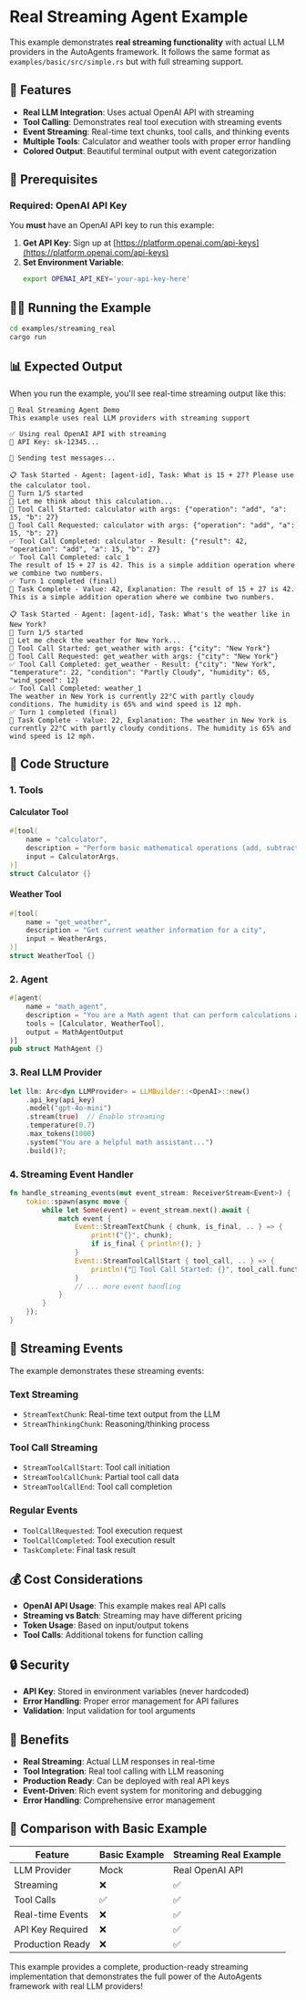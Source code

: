 # Real Streaming Agent Example

This example demonstrates **real streaming functionality** with actual LLM providers in the AutoAgents framework. It follows the same format as `examples/basic/src/simple.rs` but with full streaming support.

## 🚀 Features

- **Real LLM Integration**: Uses actual OpenAI API with streaming
- **Tool Calling**: Demonstrates real tool execution with streaming events
- **Event Streaming**: Real-time text chunks, tool calls, and thinking events
- **Multiple Tools**: Calculator and weather tools with proper error handling
- **Colored Output**: Beautiful terminal output with event categorization

## 🔑 Prerequisites

### **Required: OpenAI API Key**

You **must** have an OpenAI API key to run this example:

1. **Get API Key**: Sign up at [https://platform.openai.com/api-keys](https://platform.openai.com/api-keys)
2. **Set Environment Variable**:
   ```bash
   export OPENAI_API_KEY='your-api-key-here'
   ```

## 🏃‍♂️ Running the Example

```bash
cd examples/streaming_real
cargo run
```

## 📊 Expected Output

When you run the example, you'll see real-time streaming output like this:

```
🚀 Real Streaming Agent Demo
This example uses real LLM providers with streaming support

✅ Using real OpenAI API with streaming
🔐 API Key: sk-12345...

📝 Sending test messages...

📋 Task Started - Agent: [agent-id], Task: What is 15 + 27? Please use the calculator tool.
🔄 Turn 1/5 started
🧠 Let me think about this calculation...
🔧 Tool Call Started: calculator with args: {"operation": "add", "a": 15, "b": 27}
🔧 Tool Call Requested: calculator with args: {"operation": "add", "a": 15, "b": 27}
✅ Tool Call Completed: calculator - Result: {"result": 42, "operation": "add", "a": 15, "b": 27}
✅ Tool Call Completed: calc_1
The result of 15 + 27 is 42. This is a simple addition operation where we combine two numbers.
✅ Turn 1 completed (final)
🎉 Task Complete - Value: 42, Explanation: The result of 15 + 27 is 42. This is a simple addition operation where we combine two numbers.

📋 Task Started - Agent: [agent-id], Task: What's the weather like in New York?
🔄 Turn 1/5 started
🧠 Let me check the weather for New York...
🔧 Tool Call Started: get_weather with args: {"city": "New York"}
🔧 Tool Call Requested: get_weather with args: {"city": "New York"}
✅ Tool Call Completed: get_weather - Result: {"city": "New York", "temperature": 22, "condition": "Partly Cloudy", "humidity": 65, "wind_speed": 12}
✅ Tool Call Completed: weather_1
The weather in New York is currently 22°C with partly cloudy conditions. The humidity is 65% and wind speed is 12 mph.
✅ Turn 1 completed (final)
🎉 Task Complete - Value: 22, Explanation: The weather in New York is currently 22°C with partly cloudy conditions. The humidity is 65% and wind speed is 12 mph.
```

## 🔧 Code Structure

### **1. Tools**

#### **Calculator Tool**
```rust
#[tool(
    name = "calculator",
    description = "Perform basic mathematical operations (add, subtract, multiply, divide)",
    input = CalculatorArgs,
)]
struct Calculator {}
```

#### **Weather Tool**
```rust
#[tool(
    name = "get_weather",
    description = "Get current weather information for a city",
    input = WeatherArgs,
)]
struct WeatherTool {}
```

### **2. Agent**
```rust
#[agent(
    name = "math_agent",
    description = "You are a Math agent that can perform calculations and explain the results.",
    tools = [Calculator, WeatherTool],
    output = MathAgentOutput
)]
pub struct MathAgent {}
```

### **3. Real LLM Provider**
```rust
let llm: Arc<dyn LLMProvider> = LLMBuilder::<OpenAI>::new()
    .api_key(api_key)
    .model("gpt-4o-mini")
    .stream(true)  // Enable streaming
    .temperature(0.7)
    .max_tokens(1000)
    .system("You are a helpful math assistant...")
    .build()?;
```

### **4. Streaming Event Handler**
```rust
fn handle_streaming_events(mut event_stream: ReceiverStream<Event>) {
    tokio::spawn(async move {
        while let Some(event) = event_stream.next().await {
            match event {
                Event::StreamTextChunk { chunk, is_final, .. } => {
                    print!("{}", chunk);
                    if is_final { println!(); }
                }
                Event::StreamToolCallStart { tool_call, .. } => {
                    println!("🔧 Tool Call Started: {}", tool_call.function.name);
                }
                // ... more event handling
            }
        }
    });
}
```

## 🎯 Streaming Events

The example demonstrates these streaming events:

### **Text Streaming**
- `StreamTextChunk`: Real-time text output from the LLM
- `StreamThinkingChunk`: Reasoning/thinking process

### **Tool Call Streaming**
- `StreamToolCallStart`: Tool call initiation
- `StreamToolCallChunk`: Partial tool call data
- `StreamToolCallEnd`: Tool call completion

### **Regular Events**
- `ToolCallRequested`: Tool execution request
- `ToolCallCompleted`: Tool execution result
- `TaskComplete`: Final task result

## 💰 Cost Considerations

- **OpenAI API Usage**: This example makes real API calls
- **Streaming vs Batch**: Streaming may have different pricing
- **Token Usage**: Based on input/output tokens
- **Tool Calls**: Additional tokens for function calling

## 🔒 Security

- **API Key**: Stored in environment variables (never hardcoded)
- **Error Handling**: Proper error management for API failures
- **Validation**: Input validation for tool arguments

## 🎉 Benefits

- **Real Streaming**: Actual LLM responses in real-time
- **Tool Integration**: Real tool calling with LLM reasoning
- **Production Ready**: Can be deployed with real API keys
- **Event-Driven**: Rich event system for monitoring and debugging
- **Error Handling**: Comprehensive error management

## 🔄 Comparison with Basic Example

| Feature | Basic Example | Streaming Real Example |
|---------|---------------|------------------------|
| LLM Provider | Mock | Real OpenAI API |
| Streaming | ❌ | ✅ |
| Tool Calls | ✅ | ✅ |
| Real-time Events | ❌ | ✅ |
| API Key Required | ❌ | ✅ |
| Production Ready | ❌ | ✅ |

This example provides a complete, production-ready streaming implementation that demonstrates the full power of the AutoAgents framework with real LLM providers! 